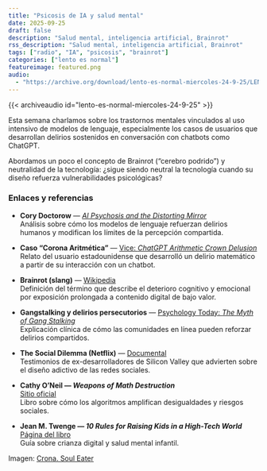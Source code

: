 ```yaml
---
title: "Psicosis de IA y salud mental"
date: 2025-09-25
draft: false
description: "Salud mental, inteligencia artificial, Brainrot"
rss_description: "Salud mental, inteligencia artificial, Brainrot"
tags: ["radio", "IA", "psicosis", "brainrot"]
categories: ["lento es normal"]
featureimage: featured.png
audio:
  - "https://archive.org/download/lento-es-normal-miercoles-24-9-25/LENTO_ES_NORMAL-MIERCOLES-24-9-25.mp3"
---
```


{{< archiveaudio id="lento-es-normal-miercoles-24-9-25" >}}

Esta semana charlamos sobre los trastornos mentales vinculados al uso intensivo de modelos de lenguaje, especialmente los casos de usuarios que desarrollan delirios sostenidos en conversación con chatbots como ChatGPT.

Abordamos un poco el concepto de Brainrot (“cerebro podrido”) y neutralidad de la tecnología:
¿sigue siendo neutral la tecnología cuando su diseño refuerza vulnerabilidades psicológicas?

<!--more-->

### Enlaces y referencias

- **Cory Doctorow** — [*AI Psychosis and the Distorting Mirror*](https://pluralistic.net/2024/06/17/ai-psychosis/)  
  Análisis sobre cómo los modelos de lenguaje refuerzan delirios humanos y modifican los límites de la percepción compartida.

- **Caso “Corona Aritmética”** — [Vice: *ChatGPT Arithmetic Crown Delusion*](https://www.vice.com/en/article/qjvzy7/chatgpt-arithmetic-crown-delusion)  
  Relato del usuario estadounidense que desarrolló un delirio matemático a partir de su interacción con un chatbot.

- **Brainrot (slang)** — [Wikipedia](https://en.wikipedia.org/wiki/Brainrot_(slang))  
  Definición del término que describe el deterioro cognitivo y emocional por exposición prolongada a contenido digital de bajo valor.

- **Gangstalking y delirios persecutorios** — [Psychology Today: *The Myth of Gang Stalking*](https://www.psychologytoday.com/us/blog/psych-unseen/201505/the-myth-of-gang-stalking)  
  Explicación clínica de cómo las comunidades en línea pueden reforzar delirios compartidos.

- **The Social Dilemma (Netflix)** — [Documental](https://www.netflix.com/title/81254224)  
  Testimonios de ex-desarrolladores de Silicon Valley que advierten sobre el diseño adictivo de las redes sociales.

- **Cathy O’Neil — *Weapons of Math Destruction***  
  [Sitio oficial](https://weaponsofmathdestructionbook.com/)  
  Libro sobre cómo los algoritmos amplifican desigualdades y riesgos sociales.

- **Jean M. Twenge — *10 Rules for Raising Kids in a High-Tech World***  
  [Página del libro](https://www.jeantwenge.com/10-rules-for-raising-kids-in-a-high-tech-world/)  
  Guía sobre crianza digital y salud mental infantil.

Imagen: [Crona. Soul Eater](https://www.cbr.com/soul-eater-crona-best-worst-things-trivia/)
